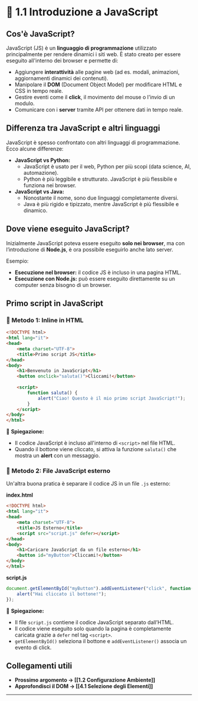# 📜 1.1 Introduzione a JavaScript

## Cos'è JavaScript?

JavaScript (JS) è un **linguaggio di programmazione** utilizzato principalmente per rendere dinamici i siti web. È stato creato per essere eseguito all'interno dei browser e permette di:

- Aggiungere **interattività** alle pagine web (ad es. modali, animazioni, aggiornamenti dinamici dei contenuti).
- Manipolare il **DOM** (Document Object Model) per modificare HTML e CSS in tempo reale.
- Gestire eventi come il **click**, il movimento del mouse o l'invio di un modulo.
- Comunicare con i **server** tramite API per ottenere dati in tempo reale.

## Differenza tra JavaScript e altri linguaggi

JavaScript è spesso confrontato con altri linguaggi di programmazione. Ecco alcune differenze:

- **JavaScript vs Python:**
    - JavaScript è usato per il web, Python per più scopi (data science, AI, automazione).
    - Python è più leggibile e strutturato. JavaScript è più flessibile e funziona nei browser.
- **JavaScript vs Java:**
    - Nonostante il nome, sono due linguaggi completamente diversi.
    - Java è più rigido e tipizzato, mentre JavaScript è più flessibile e dinamico.

## Dove viene eseguito JavaScript?

Inizialmente JavaScript poteva essere eseguito **solo nei browser**, ma con l’introduzione di **Node.js**, è ora possibile eseguirlo anche lato server.

Esempio:

- **Esecuzione nel browser:** il codice JS è incluso in una pagina HTML.
- **Esecuzione con Node.js:** può essere eseguito direttamente su un computer senza bisogno di un browser.

## Primo script in JavaScript

### 🔹 Metodo 1: Inline in HTML

```html
<!DOCTYPE html>
<html lang="it">
<head>
    <meta charset="UTF-8">
    <title>Primo script JS</title>
</head>
<body>
    <h1>Benvenuto in JavaScript</h1>
    <button onclick="saluta()">Cliccami!</button>
    
    <script>
        function saluta() {
            alert("Ciao! Questo è il mio primo script JavaScript!");
        }
    </script>
</body>
</html>
```

📌 **Spiegazione:**

- Il codice JavaScript è incluso all'interno di `<script>` nel file HTML.
- Quando il bottone viene cliccato, si attiva la funzione `saluta()` che mostra un **alert** con un messaggio.

### 🔹 Metodo 2: File JavaScript esterno

Un'altra buona pratica è separare il codice JS in un file `.js` esterno:

**index.html**

```html
<!DOCTYPE html>
<html lang="it">
<head>
    <meta charset="UTF-8">
    <title>JS Esterno</title>
    <script src="script.js" defer></script>
</head>
<body>
    <h1>Caricare JavaScript da un file esterno</h1>
    <button id="myButton">Cliccami!</button>
</body>
</html>
```

**script.js**

```js
document.getElementById("myButton").addEventListener("click", function() {
    alert("Hai cliccato il bottone!");
});
```

📌 **Spiegazione:**

- Il file `script.js` contiene il codice JavaScript separato dall’HTML.
- Il codice viene eseguito solo quando la pagina è completamente caricata grazie a `defer` nel tag `<script>`.
- `getElementById()` seleziona il bottone e `addEventListener()` associa un evento di click.

## Collegamenti utili

- **Prossimo argomento → [[1.2 Configurazione Ambiente]]**
- **Approfondisci il DOM → [[4.1 Selezione degli Elementi]]**

---
